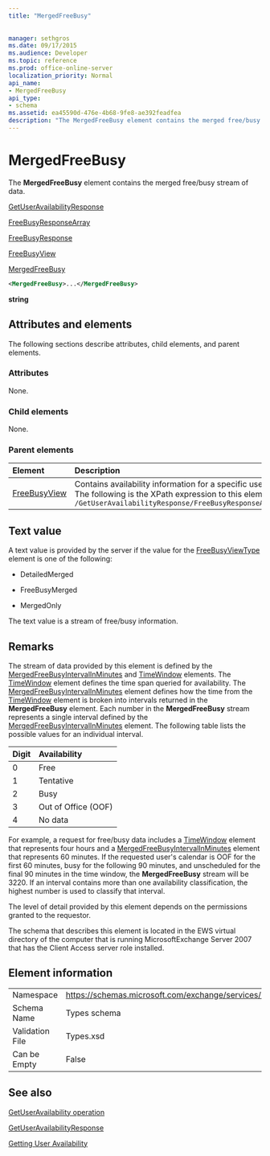 ```yaml
---
title: "MergedFreeBusy"
 
 
manager: sethgros
ms.date: 09/17/2015
ms.audience: Developer
ms.topic: reference
ms.prod: office-online-server
localization_priority: Normal
api_name:
- MergedFreeBusy
api_type:
- schema
ms.assetid: ea45590d-476e-4b68-9fe8-ae392feadfea
description: "The MergedFreeBusy element contains the merged free/busy stream of data."
---
```


# MergedFreeBusy

The **MergedFreeBusy** element contains the merged free/busy stream of data. 
  
[GetUserAvailabilityResponse](getuseravailabilityresponse.md)
  
[FreeBusyResponseArray](freebusyresponsearray.md)
  
[FreeBusyResponse](freebusyresponse.md)
  
[FreeBusyView](freebusyview.md)
  
[MergedFreeBusy](mergedfreebusy.md)
  
```xml
<MergedFreeBusy>...</MergedFreeBusy>
```

 **string**
## Attributes and elements

The following sections describe attributes, child elements, and parent elements.
  
### Attributes

None.
  
### Child elements

None.
  
### Parent elements

|**Element**|**Description**|
|:-----|:-----|
|[FreeBusyView](freebusyview.md) <br/> |Contains availability information for a specific user.  <br/> The following is the XPath expression to this element:  <br/>  `/GetUserAvailabilityResponse/FreeBusyResponseArray/FreeBusyResponse/FreeBusyView` <br/> |
   
## Text value

A text value is provided by the server if the value for the [FreeBusyViewType](freebusyviewtype.md) element is one of the following: 
  
- DetailedMerged
    
- FreeBusyMerged
    
- MergedOnly
    
The text value is a stream of free/busy information. 
  
## Remarks

The stream of data provided by this element is defined by the [MergedFreeBusyIntervalInMinutes](mergedfreebusyintervalinminutes.md) and [TimeWindow](timewindow.md) elements. The [TimeWindow](timewindow.md) element defines the time span queried for availability. The [MergedFreeBusyIntervalInMinutes](mergedfreebusyintervalinminutes.md) element defines how the time from the [TimeWindow](timewindow.md) element is broken into intervals returned in the **MergedFreeBusy** element. Each number in the **MergedFreeBusy** stream represents a single interval defined by the [MergedFreeBusyIntervalInMinutes](mergedfreebusyintervalinminutes.md) element. The following table lists the possible values for an individual interval. 
  
|**Digit**|**Availability**|
|:-----|:-----|
|0  <br/> |Free  <br/> |
|1  <br/> |Tentative  <br/> |
|2  <br/> |Busy  <br/> |
|3  <br/> |Out of Office (OOF)  <br/> |
|4  <br/> |No data  <br/> |
   
For example, a request for free/busy data includes a [TimeWindow](timewindow.md) element that represents four hours and a [MergedFreeBusyIntervalInMinutes](mergedfreebusyintervalinminutes.md) element that represents 60 minutes. If the requested user's calendar is OOF for the first 60 minutes, busy for the following 90 minutes, and unscheduled for the final 90 minutes in the time window, the **MergedFreeBusy** stream will be 3220. If an interval contains more than one availability classification, the highest number is used to classify that interval. 
  
The level of detail provided by this element depends on the permissions granted to the requestor.
  
The schema that describes this element is located in the EWS virtual directory of the computer that is running MicrosoftExchange Server 2007 that has the Client Access server role installed.
  
## Element information

|||
|:-----|:-----|
|Namespace  <br/> |https://schemas.microsoft.com/exchange/services/2006/types  <br/> |
|Schema Name  <br/> |Types schema  <br/> |
|Validation File  <br/> |Types.xsd  <br/> |
|Can be Empty  <br/> |False  <br/> |
   
## See also



[GetUserAvailability operation](getuseravailability-operation.md)
  
[GetUserAvailabilityResponse](getuseravailabilityresponse.md)


[Getting User Availability](http://msdn.microsoft.com/library/d4133fcb-9b0f-4e6b-aadf-a389da83516a%28Office.15%29.aspx)


